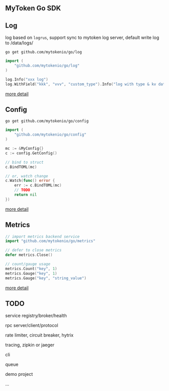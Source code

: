 ## MyToken Go SDK



## Log

log based on `logrus`, support sync to mytoken log server, default write log to /data/logs/

```
go get github.com/mytokenio/go/log
```

```go
import (
    "github.com/mytokenio/go/log"
)

log.Info("xxx log")
log.WithField("kkk", "vvv", "custom_type").Info("log with type & kv data")
```

[more detail](https://github.com/mytokenio/go/tree/master/log)

## Config


```
go get github.com/mytokenio/go/config
```

```go
import (
    "github.com/mytokenio/go/config"
)

mc := &MyConfig{}
c := config.GetConfig()

// bind to struct
c.BindTOML(mc)

// or, watch change
c.Watch(func() error {
    err := c.BindTOML(mc)
    // TODO
    return nil
})
```

[more detail](https://github.com/mytokenio/go/tree/master/config)

## Metrics

```go
// import metrics backend service
import "github.com/mytokenio/go/metrics"

// defer to close metrics
defer metrics.Close()

// count/gauge usage
metrics.Count("key", 1)
metrics.Gauge("key", 1)
metrics.Gauge("key", "string_value")

```

[more detail](https://github.com/mytokenio/go/tree/master/metrics)

## TODO

service registry/broker/health

rpc server/client/protocol

rate limiter, circuit breaker, hytrix

tracing, zipkin or jaeger

cli

queue

demo project

...


